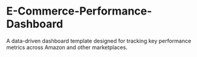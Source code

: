 # E-Commerce-Performance-Dashboard
A data-driven dashboard template designed for tracking key performance metrics across Amazon and other marketplaces.  
